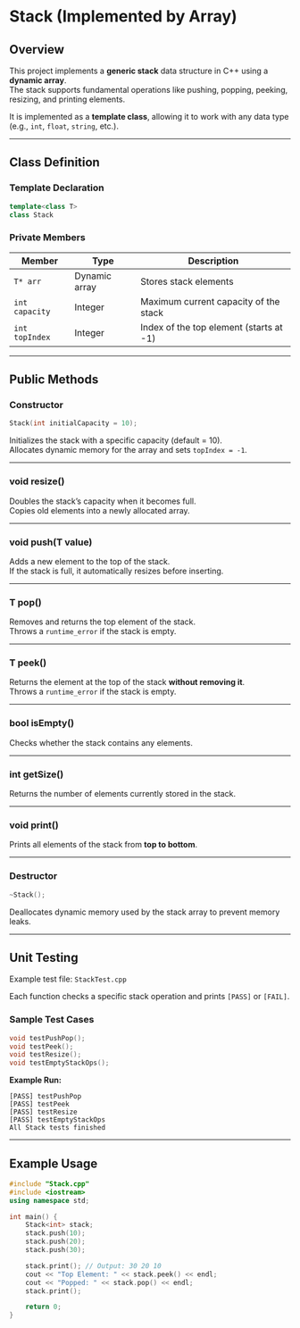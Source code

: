 # Stack (Implemented by Array)

## Overview
This project implements a **generic stack** data structure in C++ using a **dynamic array**.  
The stack supports fundamental operations like pushing, popping, peeking, resizing, and printing elements.

It is implemented as a **template class**, allowing it to work with any data type (e.g., `int`, `float`, `string`, etc.).

---

## Class Definition

### **Template Declaration**
```cpp
template<class T>
class Stack
```

### **Private Members**
| Member | Type | Description |
|---------|------|-------------|
| `T* arr` | Dynamic array | Stores stack elements |
| `int capacity` | Integer | Maximum current capacity of the stack |
| `int topIndex` | Integer | Index of the top element (starts at -1) |

---

## Public Methods

### **Constructor**
```cpp
Stack(int initialCapacity = 10);
```
Initializes the stack with a specific capacity (default = 10).  
Allocates dynamic memory for the array and sets `topIndex = -1`.

---

### **void resize()**
Doubles the stack’s capacity when it becomes full.  
Copies old elements into a newly allocated array.

---

### **void push(T value)**
Adds a new element to the top of the stack.  
If the stack is full, it automatically resizes before inserting.

---

### **T pop()**
Removes and returns the top element of the stack.  
Throws a `runtime_error` if the stack is empty.

---

### **T peek()**
Returns the element at the top of the stack **without removing it**.  
Throws a `runtime_error` if the stack is empty.

---

### **bool isEmpty()**
Checks whether the stack contains any elements.

---

### **int getSize()**
Returns the number of elements currently stored in the stack.

---

### **void print()**
Prints all elements of the stack from **top to bottom**.

---

### **Destructor**
```cpp
~Stack();
```
Deallocates dynamic memory used by the stack array to prevent memory leaks.

---

##  Unit Testing

Example test file: `StackTest.cpp`

Each function checks a specific stack operation and prints `[PASS]` or `[FAIL]`.

### **Sample Test Cases**
```cpp
void testPushPop();
void testPeek();
void testResize();
void testEmptyStackOps();
```

**Example Run:**
```
[PASS] testPushPop
[PASS] testPeek
[PASS] testResize
[PASS] testEmptyStackOps
All Stack tests finished
```

---

##  Example Usage
```cpp
#include "Stack.cpp"
#include <iostream>
using namespace std;

int main() {
    Stack<int> stack;
    stack.push(10);
    stack.push(20);
    stack.push(30);

    stack.print(); // Output: 30 20 10
    cout << "Top Element: " << stack.peek() << endl;
    cout << "Popped: " << stack.pop() << endl;
    stack.print();

    return 0;
}
```
